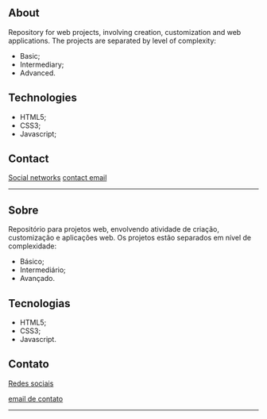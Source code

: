 ## About
Repository for web projects, involving creation, customization and web applications.
The projects are separated by level of complexity:
- Basic;
- Intermediary;
- Advanced.

## Technologies
- HTML5;
- CSS3;
- Javascript;

## Contact
[Social networks](https://github.com/AndersonCSM)
[contact email](andersoncarlos799@gmail.com)

---
## Sobre
Repositório para projetos web, envolvendo atividade de criação, customização e aplicações web.
Os projetos estão separados em nível de complexidade:
- Básico;
- Intermediário;
- Avançado.

## Tecnologias
- HTML5;
- CSS3;
- Javascript.

## Contato
[Redes sociais](https://github.com/AndersonCSM)

[email de contato](andersoncarlos799@gmail.com)

---
